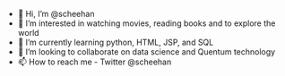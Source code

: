 - 👋 Hi, I’m @scheehan
- 👀 I’m interested in watching movies, reading books and to explore the world
- 🌱 I’m currently learning python, HTML, JSP, and SQL
- 💞️ I’m looking to collaborate on data science and Quentum technology
- 📫 How to reach me - Twitter @scheehan

<!---
scheehan/scheehan is a ✨ special ✨ repository because its `README.md` (this file) appears on your GitHub profile.
You can click the Preview link to take a look at your changes.
--->
